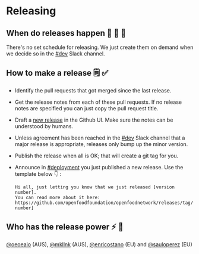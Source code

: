 # Releasing

## When do releases happen :steam_locomotive: :train: :train:

There's no set schedule for releasing. We just create them on demand when we
decide so in the [#dev](https://openfoodnetwork.slack.com/messages/C2GQ45KNU) Slack channel.

## How to make a release :spiral_notepad: :white_check_mark: 

* Identify the pull requests that got merged since the last release.
* Get the release notes from each of these pull requests. If no release notes are specified you can just copy the pull request title.
* Draft a [new release](https://github.com/openfoodfoundation/openfoodnetwork/releases/new) in the Github UI. Make sure the notes can be understood by humans.
* Unless agreement has been reached in the [#dev](https://openfoodnetwork.slack.com/messages/C2GQ45KNU) Slack channel that a major release is appropriate, releases only bump up the minor version.
* Publish the release when all is OK; that will create a git tag for you.
* Announce in [#deployment](https://openfoodnetwork.slack.com/messages/C0DNLAZC7) you just published a new release. Use the template below :point_down: :

    ```
    Hi all, just letting you know that we just released [version number].
    You can read more about it here: https://github.com/openfoodfoundation/openfoodnetwork/releases/tag/[version number]
    ```

## Who has the release power :zap: :muscle: 

[@oeoeaio](https://github.com/oeoeaio) (AUS), [@mkllnk](https://github.com/mkllnk) (AUS), [@enricostano](https://github.com/enricostano) (EU) and [@sauloperez](https://github.com/sauloperez) (EU)
